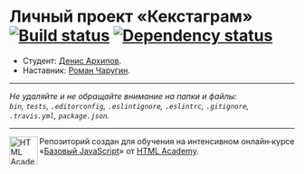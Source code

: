 # Личный проект «Кекстаграм» [![Build status][travis-image]][travis-url] [![Dependency status][dependency-image]][dependency-url]

* Студент: [Денис Архипов](https://up.htmlacademy.ru/javascript/8/user/293495).
* Наставник: [Роман Чаругин](https://htmlacademy.ru/profile/id345379).

---

_Не удаляйте и не обращайте внимание на папки и файлы:_<br>
_`bin`, `tests`, `.editorconfig`, `.eslintignore`, `.eslintrc`, `.gitignore`, `.travis.yml`, `package.json`._

---

<a href="https://htmlacademy.ru/intensive/javascript"><img align="left" width="50" height="50" title="HTML Academy" src="https://up.htmlacademy.ru/static/img/intensive/javascript/logo-for-github.svg"></a>

Репозиторий создан для обучения на интенсивном онлайн‑курсе «[Базовый JavaScript](https://htmlacademy.ru/intensive/javascript)» от [HTML Academy](https://htmlacademy.ru).

[travis-image]: https://travis-ci.org/htmlacademy-javascript/293495-kekstagram.svg?branch=master
[travis-url]: https://travis-ci.org/htmlacademy-javascript/293495-kekstagram
[dependency-image]: https://david-dm.org/htmlacademy-javascript/293495-kekstagram.svg?style=flat-square
[dependency-url]: https://david-dm.org/htmlacademy-javascript/293495-kekstagram
